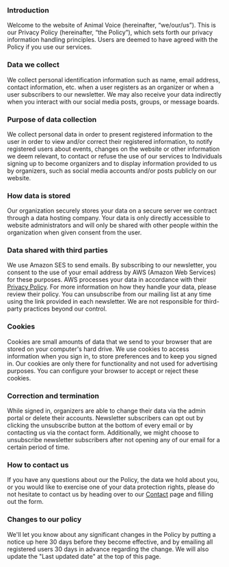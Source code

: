 ### Introduction

Welcome to the website of Animal Voice (hereinafter, “we/our/us”). This is our Privacy Policy (hereinafter, “the Policy”), which sets forth our privacy information handling principles. Users are deemed to have agreed with the Policy if you use our services.

### Data we collect

We collect personal identification information such as name, email address, contact information, etc. when a user registers as an organizer or when a user subscribers to our newsletter. We may also receive your data indirectly when you interact with our social media posts, groups, or message boards.

### Purpose of data collection

We collect personal data in order to present registered information to the user in order to view and/or correct their registered information, to notify registered users about events, changes on the website or other information we deem relevant, to contact or refuse the use of our services to Individuals signing up to become organizers and to display information provided to us by organizers, such as social media accounts and/or posts publicly on our website.

### How data is stored

Our organization securely stores your data on a secure server we contract through a data hosting company. Your data is only directly accessible to website administrators and will only be shared with other people within the organization when given consent from the user.

### Data shared with third parties

We use Amazon SES to send emails. By subscribing to our newsletter, you consent to the use of your email address by AWS (Amazon Web Services) for these purposes. AWS processes your data in accordance with their [Privacy Policy](https://aws.amazon.com/privacy/). For more information on how they handle your data, please review their policy. You can unsubscribe from our mailing list at any time using the link provided in each newsletter. We are not responsible for third-party practices beyond our control.

### Cookies

Cookies are small amounts of data that we send to your browser that are stored on your computer's hard drive. We use cookies to access information when you sign in, to store preferences and to keep you signed in. Our cookies are only there for functionality and not used for advertising purposes. You can configure your browser to accept or reject these cookies.

### Correction and termination

While signed in, organizers are able to change their data via the admin portal or delete their accounts. Newsletter subscribers can opt out by clicking the unsubscribe button at the bottom of every email or by contacting us via the contact form. Additionally, we might choose to unsubscribe newsletter subscribers after not opening any of our email for a certain period of time.

### How to contact us

If you have any questions about our the Policy, the data we hold about you, or you would like to exercise one of your data protection rights, please do not hesitate to contact us by heading over to our [Contact](https://animalvoice.jp/contact) page and filling out the form.

### Changes to our policy

We'll let you know about any significant changes in the Policy by putting a notice up here 30 days before they become effective, and by emailing all registered users 30 days in advance regarding the change. We will also update the "Last updated date" at the top of this page.
